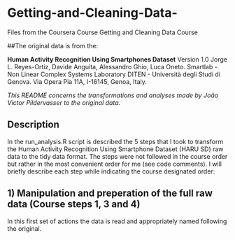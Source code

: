 # Getting-and-Cleaning-Data-
Files from the Coursera Course Getting and Cleaning Data Course

##The original data is from the:

**Human Activity Recognition Using Smartphones Dataset**
Version 1.0
Jorge L. Reyes-Ortiz, Davide Anguita, Alessandro Ghio, Luca Oneto.
Smartlab - Non Linear Complex Systems Laboratory
DITEN - Università degli Studi di Genova.
Via Opera Pia 11A, I-16145, Genoa, Italy.

*This README concerns the transformations and analyses made by João Victor Pildervasser to the original data.*

## Description

In the run_analysis.R script is described the 5 steps that I took to transform the Human Activity Recognition Using Smartphone Dataset (HARU SD) raw data to the tidy data format. The steps were not followed in the course order but rather in the most convenient order for me (see code comments). I will briefly describe each step while indicating the course designated order:

## 1) Manipulation and preperation of the full raw data (Course steps 1, 3 and 4)

In this first set of actions the data is read and appropriately named following the original. 

